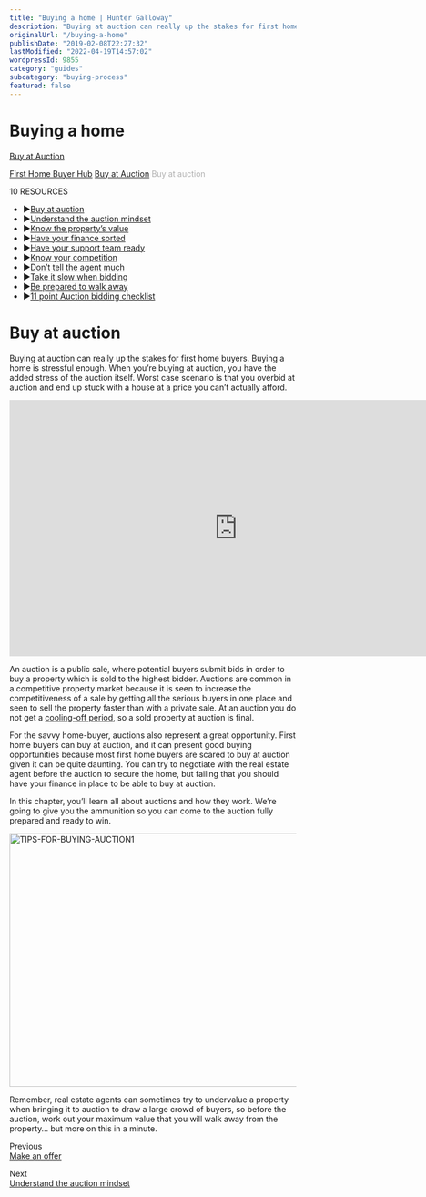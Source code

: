 ```yaml
---
title: "Buying a home | Hunter Galloway"
description: "Buying at auction can really up the stakes for first home buyers. Learn more about the industry by asking professionals. Contact us today."
originalUrl: "/buying-a-home"
publishDate: "2019-02-08T22:27:32"
lastModified: "2022-04-19T14:57:02"
wordpressId: 9855
category: "guides"
subcategory: "buying-process"
featured: false
---
```


<h1>Buying a home</h1>

<p><link rel='stylesheet' href='https://cdnjs.cloudflare.com/ajax/libs/OwlCarousel2/2.1.3/assets/owl.carousel.min.css'><script src='https://cdnjs.cloudflare.com/ajax/libs/OwlCarousel2/2.1.3/owl.carousel.min.js'></script><script src='https://use.fontawesome.com/826a7e3dce.js'></script></p> <style>.carousel-wrap { margin: 90px auto; padding: 0 5%; width: 80%; position: relative;}/* fix blank or flashing items on carousel */.owl-carousel .item { position: relative; z-index: 100; -webkit-backface-visibility: hidden; }/* end fix */.owl-nav > div { margin-top: -26px; position: absolute; top: 50%; color: #cdcbcd;}.owl-nav i { font-size: 52px;}.owl-nav .owl-prev { left: -30px;}.owl-nav .owl-next { right: -30px;}</style> <p><script>jQuery('.owl-carousel').owlCarousel({ loop: true, margin: 10, nav: true, navText: --> "<i class='fa fa-caret-left'></i>", "<i class='fa fa-caret-right'></i>" ], autoplay: false, autoplayHoverPause: false, responsive: { 0: { items: 1 }, 600: { items: 3 }, 1000: { items: 3 } }})</script></p> <p> <i class="fa fa-angle-left" aria-hidden="true"></i> <a href="https://www.huntergalloway.com.au/hub/buy-at-auction/">Buy at Auction</a></p> <p></p> <p><a href="https://www.huntergalloway.com.au/hub/">First Home Buyer Hub</a> <span class="hub_resources_sign"><i class="fa fa-caret-right" aria-hidden="true"></i></span> <a href="https://www.huntergalloway.com.au/hub/buy-at-auction/">Buy at Auction</a> <span class="hub_resources_sign"><i class="fa fa-caret-right" aria-hidden="true"></i></span><span style="color: #b2b2b2;">Buy at auction</span></p> <p></p> <div class="hub_resources_list_name">10 RESOURCES</div> <ul class="hub_resources_list"> <li><span class="hub_resources_sign">▶</span><a href="https://www.huntergalloway.com.au/hub/buy-at-auction/buy-at-auction/">Buy at auction</a></li> <li><span class="hub_resources_sign">▶</span><a href="https://www.huntergalloway.com.au/hub/buy-at-auction/understand-the-auction-mindset/">Understand the auction mindset</a></li> <li><span class="hub_resources_sign">▶</span><a href="https://www.huntergalloway.com.au/hub/buy-at-auction/know-the-propertys-value/">Know the property’s value</a></li> <li><span class="hub_resources_sign">▶</span><a href="https://www.huntergalloway.com.au/hub/buy-at-auction/have-your-finance-sorted/">Have your finance sorted</a></li> <li><span class="hub_resources_sign">▶</span><a href="https://www.huntergalloway.com.au/hub/buy-at-auction/have-your-support-team-ready/">Have your support team ready</a></li> <li><span class="hub_resources_sign">▶</span><a href="https://www.huntergalloway.com.au/hub/buy-at-auction/know-your-competition/">Know your competition</a></li> <li><span class="hub_resources_sign">▶</span><a href="https://www.huntergalloway.com.au/hub/buy-at-auction/dont-tell-the-agent-much/">Don’t tell the agent much</a></li> <li><span class="hub_resources_sign">▶</span><a href="https://www.huntergalloway.com.au/hub/buy-at-auction/take-it-slow-when-bidding/">Take it slow when bidding</a></li> <li><span class="hub_resources_sign">▶</span><a href="https://www.huntergalloway.com.au/hub/buy-at-auction/be-prepared-to-walk-away/">Be prepared to walk away</a></li> <li><span class="hub_resources_sign">▶</span><a href="https://www.huntergalloway.com.au/hub/buy-at-auction/11-point-auction-bidding-checklist/">11 point Auction bidding checklist</a></li> </ul> <p><script>jQuery(document).ready(function(){jQuery('.hub_resources_list li').each(function(){if(jQuery(this).find('a').attr('href') == window.location.href){jQuery(this).addClass('hub_resources_list_active');}});});</script></p> <h1 class="p1"><strong>Buy at auction</strong></h1> <p class="p1">Buying at auction can really up the stakes for first home buyers. Buying a home is stressful enough. When you’re buying at auction, you have the added stress of the auction itself. Worst case scenario is that you overbid at auction and end up stuck with a house at a price you can’t actually afford.</p> <p><iframe src="https://www.youtube.com/embed/NS-GAzN7-Yw?feature=oembed&amp;modestbranding=1&amp;showinfo=0&amp;rel=0&amp;color=WHITE" width="800" height="450" frameborder="0" allowfullscreen="allowfullscreen"></iframe></p> <p class="p3"><span class="s1">An auction is a public sale, where potential buyers submit bids in order to buy a property which is sold to the highest bidder. Auctions are common in a competitive property market because it is seen to increase the competitiveness of a sale by getting all the serious buyers in one place and seen to sell the property faster than with a private sale. At an auction you do not get a <a href="https://www.huntergalloway.com.au/buying-at-auction/#Is_there_a_cooling_off_period"><span class="s2">cooling-off period</span></a>, so a sold property at auction is final.</span></p> <p class="p5"><span class="s3">For the savvy home-buyer, auctions also represent a great opportunity. </span><span class="s1">First home buyers can buy at auction, and it can present good buying opportunities because most first home buyers are scared to buy at auction given it can be quite daunting. You can try to negotiate with the real estate agent before the auction to secure the home, but failing that you should have your finance in place to be able to buy at auction.</span></p> <p class="p1">In this chapter, you’ll learn all about auctions and how they work. We’re going to give you the ammunition so you can come to the auction fully prepared and ready to win.</p> <p><img loading="lazy" decoding="async" class="aligncenter wp-image-8478 " src="https://www.huntergalloway.com.au/wp-content/uploads/2018/09/TIPS-FOR-BUYING-AUCTION1.png" sizes="(max-width: 531px) 100vw, 531px" srcset="https://www.huntergalloway.com.au/wp-content/uploads/2018/09/TIPS-FOR-BUYING-AUCTION1.png 940w, https://www.huntergalloway.com.au/wp-content/uploads/2018/09/TIPS-FOR-BUYING-AUCTION1-300x251.png 300w, https://www.huntergalloway.com.au/wp-content/uploads/2018/09/TIPS-FOR-BUYING-AUCTION1-768x644.png 768w" alt="TIPS-FOR-BUYING-AUCTION1" width="531" height="445" /></p> <p class="p3"><span class="s1">Remember, real estate agents can sometimes try to undervalue a property when bringing it to auction to draw a large crowd of buyers, so before the auction, work out your maximum value that you will walk away from the property… but more on this in a minute.</span></p> <p></p> <div class="hub_pr_n_arrows"><i class="fa fa-angle-left" aria-hidden="true"></i></div> <div class="hub_previous">Previous</div> <div class="hub_previous_link"><a href="https://www.huntergalloway.com.au/hub/make-an-offer/">Make an offer</a></div> <p></p> <div class="hub_pr_n_arrows"><i class="fa fa-angle-right" aria-hidden="true"></i></div> <div class="hub_next">Next</div> <div class="hub_next_link"><a href="https://www.huntergalloway.com.au/hub/buy-at-auction/understand-the-auction-mindset/">Understand the auction mindset</a></div> <p><link rel='stylesheet' href='https://cdnjs.cloudflare.com/ajax/libs/OwlCarousel2/2.1.3/assets/owl.carousel.min.css'><script src='https://cdnjs.cloudflare.com/ajax/libs/OwlCarousel2/2.1.3/owl.carousel.min.js'></script><script src='https://use.fontawesome.com/826a7e3dce.js'></script></p> <style>.carousel-wrap { margin: 90px auto; padding: 0 5%; width: 80%; position: relative;}/* fix blank or flashing items on carousel */.owl-carousel .item { position: relative; z-index: 100; -webkit-backface-visibility: hidden; }/* end fix */.owl-nav > div { margin-top: -26px; position: absolute; top: 50%; color: #cdcbcd;}.owl-nav i { font-size: 52px;}.owl-nav .owl-prev { left: -30px;}.owl-nav .owl-next { right: -30px;}</style> <p><script>jQuery('.owl-carousel').owlCarousel({ loop: true, margin: 10, nav: true, navText: --> "<i class='fa fa-caret-left'></i>", "<i class='fa fa-caret-right'></i>" ], autoplay: false, autoplayHoverPause: false, responsive: { 0: { items: 1 }, 600: { items: 3 }, 1000: { items: 3 } }})</script></p>
